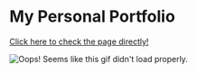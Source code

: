 # My Personal Portfolio

[Click here to check the page directly!](https://marcos-a-g.github.io/my-portfolio/index.html)

![Oops! Seems like this gif didn't load properly.](https://i.pinimg.com/originals/e0/db/86/e0db8690895407d039b94f75b6244035.gif)
